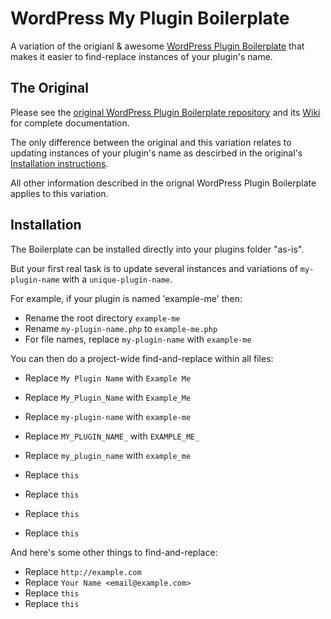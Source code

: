 # WordPress My Plugin Boilerplate

A variation of the origianl & awesome [WordPress Plugin Boilerplate](https://github.com/DevinVinson/WordPress-Plugin-Boilerplate) that makes it easier to find-replace instances of your plugin's name. 


## The Original

Please see the [original WordPress Plugin Boilerplate repository](https://github.com/DevinVinson/WordPress-Plugin-Boilerplate) and its [Wiki](https://github.com/DevinVinson/WordPress-Plugin-Boilerplate/wiki) for complete documentation.  

The only difference between the original and this variation relates to updating instances of your plugin's name as descirbed in the original's [Installation instructions](https://github.com/DevinVinson/WordPress-Plugin-Boilerplate#installation). 

All other information described in the orignal WordPress Plugin Boilerplate applies to this variation. 

## Installation

The Boilerplate can be installed directly into your plugins folder "as-is". 

But your first real task is to update several instances and variations of `my-plugin-name` with a `unique-plugin-name`. 

For example, if your plugin is named 'example-me' then:

* Rename the root directory `example-me`
* Rename `my-plugin-name.php` to `example-me.php`
* For file names, replace `my-plugin-name` with `example-me`

You can then do a project-wide find-and-replace within all files:

* Replace `My Plugin Name` with `Example Me`
* Replace `My_Plugin_Name` with `Example_Me`
* Replace `my-plugin-name` with `example-me`
* Replace `MY_PLUGIN_NAME_` with `EXAMPLE_ME_`
* Replace `my_plugin_name` with `example_me`

* Replace `this` 
* Replace `this` 
* Replace `this` 
* Replace `this` 




And here's some other things to find-and-replace: 

* Replace `http://example.com` 
* Replace `Your Name <email@example.com>` 
* Replace `this` 
* Replace `this` 